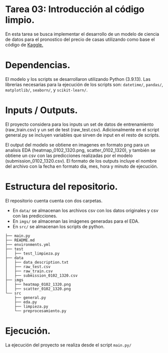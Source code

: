 # Tarea 03: Introducción al código limpio.

En esta tarea se busca implementar el desarrollo de un modelo de ciencia de datos para el pronostico del precio de casas utilizando como base el código de 
[Kaggle.](https://www.kaggle.com/competitions/house-prices-advanced-regression-techniques/overview)


# Dependencias.

El modelo y los scripts se desarrollaron utilizando Python (3.9.13). Las librerias necesarias para la ejecución de los scripts son: `datetime/`, `pandas/`, `matplotlib/`, `seaborn/`, y  `scikit-learn/`.

# Inputs / Outputs.

El proyecto considera para los inputs un set de datos de entrenamiento (raw_train.csv) y un set de test (raw_test.csv). Adicionalmente en el script general.py se incluyen variables que sirven de input en el resto de scripts.

El output del modelo se obtiene en imagenes en formato png para un analisis EDA (heatmap_0102_1320.png, scatter_0102_1320), y también se obtiene un csv con las predicciones realizadas por el modelo (submission_0102_1320.csv). El formato de los outputs incluye el nombre del archivo con la fecha en formato dia, mes, hora y minuto de ejecución.

# Estructura del repositorio.
El repositorio cuenta cuenta con dos carpetas.

- En `data/` se almacenan los archivos csv con los datos originales y csv con las predicciones.
- En `imgs/` se almacenan las imágenes generadas para el EDA.
- En `src/` se almacenan los  scripts de python.

```
├── main.py
├── README.md
├── environments.yml
├── test
│   ├── test_limpieza.py
├── data
│   ├── data_description.txt
│   ├── raw_test.csv
│   ├── raw_train.csv
│   ├── submission_0102_1320.csv
├── imgs
│   ├── heatmap_0102_1320.png
│   ├── scatter_0102_1320.png
└── src
    ├── general.py
    ├── eda.py
    ├── limpieza.py
    └── preprocesamiento.py

```

# Ejecución.

La ejecución del proyecto se realiza desde el script `main.py/`


